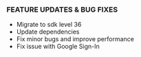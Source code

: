 ### FEATURE UPDATES & BUG FIXES
- Migrate to sdk level 36
- Update dependencies
- Fix minor bugs and improve performance
- Fix issue with Google Sign-In